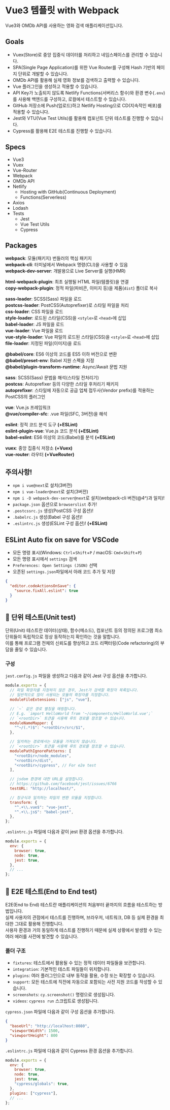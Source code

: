 # Vue3 템플릿 with Webpack

Vue3와 OMDb API를 사용하는 영화 검색 애플리케이션입니다.<br>

## Goals

- Vuex(Store)로 중앙 집중식 데이터를 처리하고 네임스페이스를 관리할 수 있습니다.
- SPA(Single Page Application)를 위한 Vue Router를 구성해 Hash 기반의 페이지 단위로 개발할 수 있습니다.
- OMDb API를 활용해 실제 영화 정보를 검색하고 출력할 수 있습니다.
- Vue 플러그인을 생성하고 적용할 수 있습니다.
- API Key가 노출되지 않도록 Netlify Functions(서버리스 함수)와 환경 변수(`.env`)를 사용해 백엔드를 구성하고, 로컬에서 테스트할 수 있습니다.
- GitHub 저장소에 Push(업로드)하고 Netlify Hosting으로 CD(지속적인 배포)를 적용할 수 있습니다.
- Jest와 VTU(Vue Test Utils)를 활용해 컴포넌트 단위 테스트를 진행할 수 있습니다.
- Cypress를 활용해 E2E 테스트를 진행할 수 있습니다.

## Specs

- Vue3
- Vuex
- Vue-Router
- Webpack
- OMDb API
- Netlify
  - Hosting with GitHub(Continuous Deployment)
  - Functions(Serverless)
- Axios
- Lodash
- Tests
  - Jest
  - Vue Test Utils
  - Cypress

## Packages

**webpack**: 모듈(패키지) 번들러의 핵심 패키지<br>
**webpack-cli**: 터미널에서 Webpack 명령(CLI)을 사용할 수 있음<br>
**webpack-dev-server**: 개발용으로 Live Server를 실행(HMR)<br>

**html-webpack-plugin**: 최초 실행될 HTML 파일(템플릿)을 연결<br>
**copy-webpack-plugin**: 정적 파일(파비콘, 이미지 등)을 제품(`dist`) 폴더로 복사<br>

**sass-loader**: SCSS(Sass) 파일을 로드<br>
**postcss-loader**: PostCSS(Autoprefixer)로 스타일 파일을 처리<br>
**css-loader**: CSS 파일을 로드<br>
**style-loader**: 로드된 스타일(CSS)을 `<style>`로 `<head>`에 삽입<br>
**babel-loader**: JS 파일을 로드<br>
**vue-loader**: Vue 파일을 로드<br>
**vue-style-loader**: Vue 파일의 로드된 스타일(CSS)을 `<style>`로 `<head>`에 삽입<br>
**file-loader**: 지정된 파일(이미지)을 로드<br>

**@babel/core**: ES6 이상의 코드를 ES5 이하 버전으로 변환<br>
**@babel/preset-env**: Babel 지원 스펙을 지정<br>
**@babel/plugin-transform-runtime**: Async/Await 문법 지원<br>

**sass**: SCSS(Sass) 문법을 해석(스타일 전처리기)<br>
**postcss**: Autoprefixer 등의 다양한 스타일 후처리기 패키지<br>
**autoprefixer**: 스타일에 자동으로 공급 업체 접두사(Vendor prefix)를 적용하는 PostCSS의 플러그인<br>

**vue**: Vue.js 프레임워크<br>
**@vue/compiler-sfc**: .vue 파일(SFC, 3버전)을 해석<br>

**eslint**: 정적 코드 분석 도구 **(+ESLint)**<br>
**eslint-plugin-vue**: Vue.js 코드 분석 **(+ESLint)**<br>
**babel-eslint**: ES6 이상의 코드(Babel)를 분석 **(+ESLint)**<br>

**vuex**: 중앙 집중식 저장소 **(+Vuex)**<br>
**vue-router**: 라우터 **(+VueRouter)**<br>

## 주의사항!

- `npm i vue@next`로 설치(3버전)
- `npm i vue-loader@next`로 설치(3버전)
- `npm i -D webpack-dev-server@next`로 설치(webpack-cli 버전(@4^)과 일치)!<br>
- `package.json` 옵션으로 `browserslist` 추가!<br>
- `.postcssrc.js` 생성(PostCSS 구성 옵션)!<br>
- `.babelrc.js` 생성(Babel 구성 옵션)!<br>
- `.eslintrc.js` 생성(ESLint 구성 옵션)! **(+ESLint)**<br>

## ESLint Auto fix on save for VSCode

- 모든 명령 표시(Windows: `Ctrl`+`Shift`+`P` / macOS: `Cmd`+`Shift`+`P`)
- 모든 명령 표시에서 `settings` 검색
- `Preferences: Open Settings (JSON)` 선택
- 오픈된 `settings.json`파일에서 아래 코드 추가 및 저장

```json
{
  "editor.codeActionsOnSave": {
    "source.fixAll.eslint": true
  }
}
```

## 🔧 단위 테스트(Unit test)

단위(Unit) 테스트란 데이터(상태), 함수(메소드), 컴포넌트 등의 정의된 프로그램 최소 단위들이 독립적으로 정상 동작하는지 확인하는 것을 말합니다.<br>
이를 통해 프로그램 전체의 신뢰도를 향상하고 코드 리팩터링(Code refactoring)의 부담을 줄일 수 있습니다.

### 구성

`jest.config.js` 파일을 생성하고 다음과 같이 Jest 구성 옵션을 추가합니다.

```js
module.exports = {
  // 파일 확장자를 지정하지 않은 경우, Jest가 검색할 확장자 목록입니다.
  // 일반적으로 많이 사용되는 모듈의 확장자를 지정합니다.
  moduleFileExtensions: ["js", "vue"],

  // `~` 같은 경로 별칭을 매핑합니다.
  // E.g. `import HelloWorld from '~/components/HelloWorld.vue';`
  // `<rootDir>` 토큰을 사용해 루트 경로를 참조할 수 있습니다.
  moduleNameMapper: {
    "^~/(.*)$": "<rootDir>/src/$1",
  },

  // 일치하는 경로에서는 모듈을 가져오지 않습니다.
  // `<rootDir>` 토큰을 사용해 루트 경로를 참조할 수 있습니다.
  modulePathIgnorePatterns: [
    "<rootDir>/node_modules",
    "<rootDir>/dist",
    "<rootDir>/cypress", // For e2e test
  ],

  // jsdom 환경에 대한 URL을 설정합니다.
  // https://github.com/facebook/jest/issues/6766
  testURL: "http://localhost/",

  // 정규식과 일치하는 파일의 변환 모듈을 지정합니다.
  transform: {
    "^.+\\.vue$": "vue-jest",
    "^.+\\.js$": "babel-jest",
  },
};
```

`.eslintrc.js` 파일에 다음과 같이 jest 환경 옵션을 추가합니다.

```js
module.exports = {
  env: {
    browser: true,
    node: true,
    jest: true,
  },
  // ...
};
```

## 🔧 E2E 테스트(End to End test)

E2E(End to End) 테스트란 애플리케이션의 처음부터 끝까지의 흐름을 테스트하는 방법입니다.<br>
실제 사용자의 관점에서 테스트를 진행하며, 브라우저, 네트워크, DB 등 실제 환경을 최대한 그대로 활용해 진행합니다.<br>
사용자 환경과 거의 동일하게 테스트를 진행하기 때문에 실제 상황에서 발생할 수 있는 여러 에러를 사전에 발견할 수 있습니다.

### 폴더 구조

- `fixtures`: 테스트에서 활용될 수 있는 정적 데이터 파일들을 보관합니다.
- `integration`: 기본적인 테스트 파일들이 위치합니다.
- `plugins`: 여러 플러그인으로 내부 동작을 활용, 수정 또는 확장할 수 있습니다.
- `support`: 모든 테스트에 직전에 자동으로 포함되는 사전 지원 코드를 작성할 수 있습니다.
- `screenshots`: `cy.screenshot()` 명령으로 생성됩니다.
- `videos`: `cypress run` 스크립트로 생성됩니다.

`cypress.json` 파일에 다음과 같이 구성 옵션을 추가합니다.

```json
{
  "baseUrl": "http://localhost:8080",
  "viewportWidth": 1500,
  "viewportHeight": 800
}
```

`.eslintrc.js` 파일에 다음과 같이 Cypress 환경 옵션을 추가합니다.

```js
module.exports = {
  env: {
    browser: true,
    node: true,
    jest: true,
    "cypress/globals": true,
  },
  plugins: ["cypress"],
  // ...
};
```
